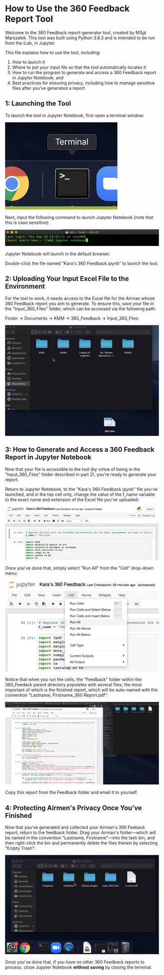 # How to Use the 360 Feedback Report Tool

Welcome to the 360 Feedback report-generator tool, created by MSgt Marszalek. This tool was built using Python 3.8.3 and is intended to be run from the iLab, in Jupyter.

This file explains how to use the tool, including:
1. How to launch it
2. Where to put your input file so that the tool automatically locates it
3. How to run the program to generate and access a 360 Feedback report in Jupyter Notebook, and
4. Best practices for ensuring privacy, including how to manage sensitive files after you've generated a report

## 1: Launching the Tool

To launch the tool in Jupyter Notebook, first open a terminal window:

![](terminal.png)

Next, input the following command to launch Jupyter Notebook (note that this is case sensitive):

![](jupyter_launch.png)

Jupyter Notebook will launch in the default browser. 

Double-click the file named "Kara's 360 Feedback.ipynb" to launch the tool.

## 2: Uploading Your Input Excel File to the Environment

For the tool to work, it needs access to the Excel file for the Airman whose 360 Feedback report you aim to generate. To ensure this, save your file in the "Input_360_Files" folder, which can be accessed via the following path: 

Finder -> Documents -> KMM -> 360_Feedback -> Input_360_Files

![](filepath_animated.gif)

## 3: How to Generate and Access a 360 Feedback Report in Jupyter Notebook

Now that your file is accessible to the tool (by virtue of being in the "Input_360_Files" folder described in part 2), you're ready to generate your report.

Return to Jupyter Notebook, to the "Kara's 360 Feedback.ipynb" file you've launched, and in the top cell only, change the value of the f_name variable to the exact name and extension of the Excel file you've uploaded:

![](name_change_animated.gif)

Once you've done that, simply select "Run All" from the "Cell" drop-down menu:

![](run_all.png)

Notice that when you run the cells, the "Feedback" folder within the 360_Feedack parent directory populates with several files; the most important of which is the finished report, which will be auto-named with the convention "Lastname, Firstname_360 Report.pdf":

![](report.gif)

Copy this report from the Feedback folder and email it to yourself.

## 4: Protecting Airmen's Privacy Once You've Finished

Now that you've generated and collected your Airman's 360 Feeback report, return to the feedback folder. Drag your Airman's folder—which will be named in the convention "Lastname, Firstname"—into the tash bin, and then right-click the bin and permanently delete the files therein by selecting "Empty Trash":

![](trash.gif)

Once you've done that, if you have no other 360 Feedback reports to process, close Jupyter Notebook <b>without saving</b> by closing the terminal.
